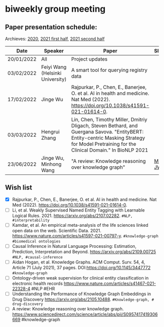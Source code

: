 # biweekly group meeting

## Paper presentation schedule:

Archieves: [2020](2020-12-18.md), 
[2021 first half](paper-archive-07.2021.md), [2021 second half](paper-archive-12.2021.md)

| Date       | Speaker   | Paper                                                                                                                                              | Slides |
|------------|-----------|----------------------------------------------------------------------------------------------------------------------------------------------------|--------|
| 20/01/2022 | All | Project updates | |
| 03/02/2022 | Feiyi Wang (Helsinki University)| A smart tool for querying registry data | |
| 17/02/2022 | Jinge Wu | Rajpurkar, P., Chen, E., Banerjee, O. et al. AI in health and medicine. Nat Med (2022). https://doi.org/10.1038/s41591-021-01614-0. | |
| 03/03/2022 | Hengrui Zhang | Lin, Chen, Timothy Miller, Dmitriy Dligach, Steven Bethard, and Guergana Savova. "EntityBERT: Entity-centric Masking Strategy for Model Pretraining for the Clinical Domain." In BioNLP 2021 | |
| 23/06/2022 | Jinge Wu, Minhong Wang | "A review: Knowledge reasoning over knowledge graph" | [MH](https://github.com/knowlab/bi-weekly-paper-presentation/blob/master/paperSummary_knowledgeGraphReasoning_MW.pdf), [JW](https://github.com/knowlab/bi-weekly-paper-presentation/blob/master/pre_jinge_0623.pdf) |

## Wish list
- [x] Rajpurkar, P., Chen, E., Banerjee, O. et al. AI in health and medicine. Nat Med (2022). https://doi.org/10.1038/s41591-021-01614-0.
- [ ] Li, et al. Weakly Supervised Named Entity Tagging with Learnable Logical Rules. 2021. https://arxiv.org/abs/2107.02282. `#NLP, #interpretability` 
- [ ] Kamdar, et al. An empirical meta-analysis of the life sciences linked open data on the web. Scientific Data. 2021.  https://www.nature.com/articles/s41597-021-00797-y. `#knowledge-graph` `#biomedical ontologies`
- [ ] Causal Inference in Natural Language Processing: Estimation, Prediction, Interpretation and Beyond. https://arxiv.org/abs/2109.00725 `#NLP, #causal-inference`
- [ ] Aidan Hogan, et al. Knowledge Graphs. ACM Comput. Surv. 54, 4, Article 71 (July 2021), 37 pages. DOI:https://doi.org/10.1145/3447772 `#knowledge-graph`
- [ ] Ontology-driven weak supervision for clinical entity classification in electronic health records https://www.nature.com/articles/s41467-021-22328-4 #NLP #EHR
- [ ] Understanding the Performance of Knowledge Graph Embeddings in Drug Discovery https://arxiv.org/abs/2105.10488. `#Knowledge-graph, # drug-discovery`
- [ ] A review: Knowledge reasoning over knowledge graph. https://www.sciencedirect.com/science/article/abs/pii/S0957417419306669 #knowledge-graph
